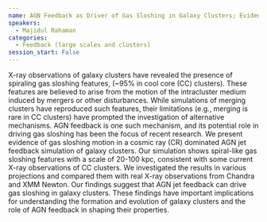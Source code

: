 ```yaml
---
name: AGN Feedback as Driver of Gas Sloshing in Galaxy Clusters; Evidence from MHD Simulations
speakers:
  - Majidul Rahaman
categories:
  - Feedback (large scales and clusters)
session_start: False
---
```


X-ray observations of galaxy clusters have revealed the presence of spiraling gas sloshing features, (~95% in cool core (CC) clusters). These features are believed to arise from the motion of the intracluster medium induced by mergers or other disturbances. While simulations of merging clusters have reproduced such features, their limitations (e.g., merging is rare in CC clusters) have prompted the investigation of alternative mechanisms. AGN feedback is one such mechanism, and its potential role in driving gas sloshing has been the focus of recent research. We present evidence of gas sloshing motion in a cosmic ray (CR) dominated AGN jet feedback simulation of galaxy clusters. Our simulation shows spiral-like gas sloshing features with a scale of 20-100 kpc, consistent with some current X-ray observations of CC clusters. We investigated the results in various projections and compared them with real X-ray observations from Chandra and XMM Newton. Our findings suggest that AGN jet feedback can drive gas sloshing in galaxy clusters. These findings have important implications for understanding the formation and evolution of galaxy clusters and the role of AGN feedback in shaping their properties.